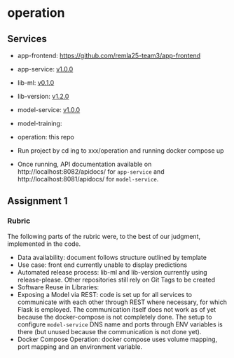 # operation

## Services

* app-frontend: https://github.com/remla25-team3/app-frontend
* app-service: [v1.0.0](https://github.com/remla25-team3/app-service/releases/tag/v1.0.0)
* lib-ml: [v0.1.0](https://github.com/remla25-team3/lib-ml/releases/tag/v0.1.0)
* lib-version: [v1.2.0](https://github.com/remla25-team3/lib-version/releases/tag/v1.2.0)
* model-service: [v1.0.0](https://github.com/remla25-team3/model-service/releases/tag/v1.0.0)
* model-training:
* operation: this repo

* Run project by cd ing to xxx/operation and running docker compose up
* Once running, API documentation available on http://localhost:8082/apidocs/ for `app-service` and http://localhost:8081/apidocs/ for `model-service`.

## Assignment 1

### Rubric

The following parts of the rubric were, to the best of our judgment, implemented in the code.

* Data availability: document follows structure outlined by template
* Use case: front end currently unable to display predictions
* Automated release process: lib-ml and lib-version currently using release-please. Other repositories still rely on Git Tags to be created
* Software Reuse in Libraries:
* Exposing a Model via REST: code is set up for all services to communicate with each other through REST where necessary, for which Flask is employed. The communication itself does not work as of yet because the docker-compose is not completely done. The setup to configure `model-service` DNS name and ports through ENV variables is there (but unused because the communication is not done yet).
* Docker Compose Operation: docker compose uses volume mapping, port mapping and an environment variable.


